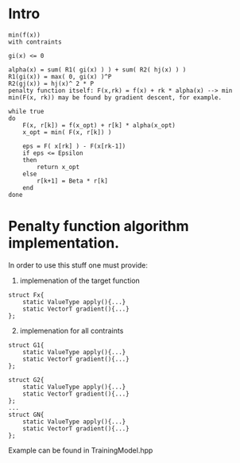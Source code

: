 # Intro
```
min(f(x))
with contraints
	  
gi(x) <= 0
	  
alpha(x) = sum( R1( gi(x) ) ) + sum( R2( hj(x) ) )
R1(gi(x)) = max( 0, gi(x) )^P
R2(gj(x)) = hj(x)^ 2 * P
penalty function itself: F(x,rk) = f(x) + rk * alpha(x) --> min
min(F(x, rk)) may be found by gradient descent, for example.
	 
while true
do
	F(x, r[k]) = f(x_opt) + r[k] * alpha(x_opt)
	x_opt = min( F(x, r[k]) )
	 	   
	eps = F( x[rk] ) - F(x[rk-1])
	if eps <= Epsilon
	then
	    return x_opt
	else
	    r[k+1] = Beta * r[k]
	end
done
```
# Penalty function algorithm implementation.
In order to use this stuff one must provide:
1. implemenation of the target function 
```
struct Fx{
	static ValueType apply(){...}
	static VectorT gradient(){...}
};
```
2. implemenation for all contraints
```
struct G1{
	static ValueType apply(){...}
	static VectorT gradient(){...}
};

struct G2{
	static ValueType apply(){...}
	static VectorT gradient(){...}
};
...
struct GN{
	static ValueType apply(){...}
	static VectorT gradient(){...}
};
```

Example can be found in TrainingModel.hpp
